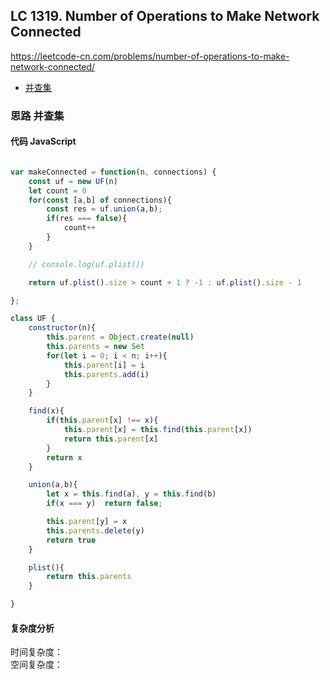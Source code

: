 ## LC 1319. Number of Operations to Make Network Connected
https://leetcode-cn.com/problems/number-of-operations-to-make-network-connected/
- [并查集](#思路-并查集)

### 思路 并查集

#### 代码 JavaScript

```JavaScript

var makeConnected = function(n, connections) {
    const uf = new UF(n)
    let count = 0
    for(const [a,b] of connections){
        const res = uf.union(a,b);
        if(res === false){
            count++
        }
    }

    // console.log(uf.plist())

    return uf.plist().size > count + 1 ? -1 : uf.plist().size - 1

};

class UF {
    constructor(n){
        this.parent = Object.create(null)
        this.parents = new Set
        for(let i = 0; i < n; i++){
            this.parent[i] = i
            this.parents.add(i)
        }
    }

    find(x){
        if(this.parent[x] !== x){
            this.parent[x] = this.find(this.parent[x])
            return this.parent[x]
        }
        return x
    }

    union(a,b){
        let x = this.find(a), y = this.find(b)
        if(x === y)  return false;

        this.parent[y] = x
        this.parents.delete(y)
        return true
    }

    plist(){
        return this.parents
    }

}
```

#### 复杂度分析
时间复杂度： </br>
空间复杂度：